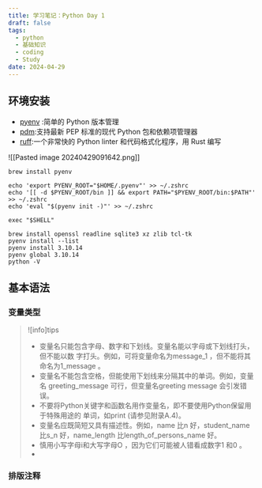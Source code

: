```yaml
---
title: 学习笔记：Python Day 1
draft: false
tags:
  - python
  - 基础知识
  - coding
  - Study
date: 2024-04-29
---
```

## 环境安装

- [pyenv](https://github.com/pyenv/pyenv) :简单的 Python 版本管理
- [pdm](https://github.com/pdm-project/pdm):支持最新 PEP 标准的现代 Python 包和依赖项管理器
- [ruff](https://github.com/astral-sh/ruff):一个非常快的 Python linter 和代码格式化程序，用 Rust 编写

![[Pasted image 20240429091642.png]]


```shell
brew install pyenv

echo 'export PYENV_ROOT="$HOME/.pyenv"' >> ~/.zshrc
echo '[[ -d $PYENV_ROOT/bin ]] && export PATH="$PYENV_ROOT/bin:$PATH"' >> ~/.zshrc
echo 'eval "$(pyenv init -)"' >> ~/.zshrc

exec "$SHELL"

brew install openssl readline sqlite3 xz zlib tcl-tk
pyenv install --list
pyenv install 3.10.14
pyenv global 3.10.14
python -V
```

## 基本语法

### 变量类型

> ![info]tips
> 
> - 变量名只能包含字母、数字和下划线。变量名能以字母或下划线打头，但不能以数 字打头。例如，可将变量命名为message_1 ，但不能将其命名为1_message 。 
> - 变量名不能包含空格，但能使用下划线来分隔其中的单词。例如，变量名 greeting_message 可行，但变量名greeting message 会引发错误。 
> - 不要将Python关键字和函数名用作变量名，即不要使用Python保留用于特殊用途的 单词，如print (请参见附录A.4)。 
> - 变量名应既简短又具有描述性。例如，name 比n 好，student_name 比s_n 好，name_length 比length_of_persons_name 好。
> - 慎用小写字母i和大写字母O ，因为它们可能被人错看成数字1 和0 。
> - 
### 排版注释